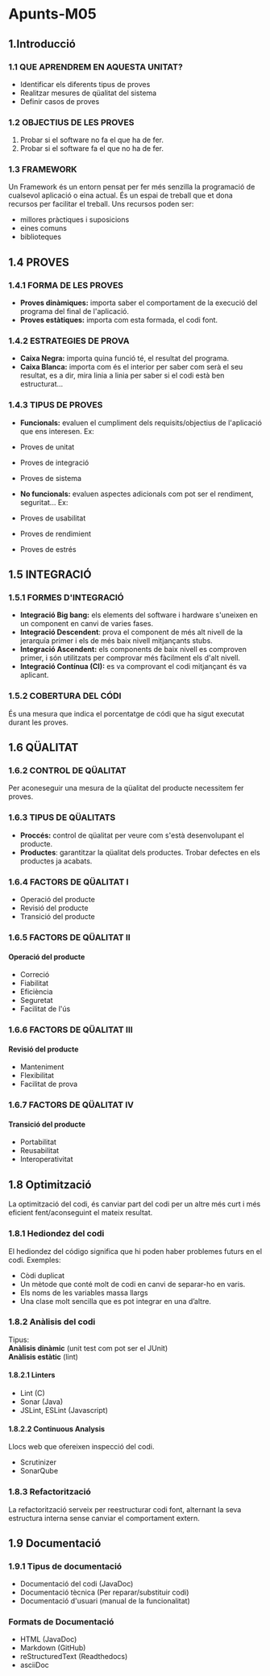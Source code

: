 # Apunts-M05
## 1.Introducció
### 1.1 QUE APRENDREM EN AQUESTA UNITAT?
- Identificar els diferents tipus de proves
- Realitzar mesures de qüalitat del sistema
- Definir casos de proves

### 1.2 OBJECTIUS DE LES PROVES
1. Probar si el software no fa el que ha de fer.
2. Probar si el software fa el que no ha de fer.

### 1.3 FRAMEWORK
Un Framework és un entorn pensat per fer més senzilla la programació de cualsevol aplicació o eina actual. És un espai de treball que et dona recursos per facilitar el treball.
Uns recursos poden ser:
- millores pràctiques i suposicions
- eines comuns
- biblioteques
## 1.4 PROVES
### 1.4.1 FORMA DE LES PROVES
- **Proves dinàmiques:** importa saber el comportament de la execució del programa del final de l'aplicació.
- **Proves estàtiques:** importa com esta formada, el codi font.

### 1.4.2 ESTRATEGIES DE PROVA
- **Caixa Negra:** importa quina funció té, el resultat del programa.
- **Caixa Blanca:** importa com és el interior per saber com serà el seu resultat, es a dir, mira linia a linia per saber si el codi està ben estructurat...

### 1.4.3 TIPUS DE PROVES
- **Funcionals:** evaluen el cumpliment dels requisits/objectius de l'aplicació que ens interesen.
Ex:   
- Proves de unitat  
- Proves de integració  
- Proves de sistema  

- **No funcionals:** evaluen aspectes adicionals com pot ser el rendiment, seguritat...
Ex:  
- Proves de usabilitat  
- Proves de rendimient  
- Proves de estrés  

## 1.5 INTEGRACIÓ
### 1.5.1 FORMES D'INTEGRACIÓ
- **Integració Big bang:** els elements del software i hardware s'uneixen en un component en canvi de varies fases.  
- **Integració Descendent**: prova el component de més alt nivell de la jerarquía primer i els de més baix nivell mitjançants stubs.
- **Integració Ascendent:** els components de baix nivell es comproven primer, i són utilitzats per comprovar més fàcilment els d'alt nivell.
- **Integració Contínua (CI):** es va comprovant el codi mitjançant és va aplicant.

### 1.5.2 COBERTURA DEL CÓDI
És una mesura que indica el porcentatge de códi que ha sigut executat durant les proves.

## 1.6 QÜALITAT
### 1.6.2 CONTROL DE QÜALITAT
Per aconeseguir una mesura de la qüalitat del producte necessitem fer proves.
### 1.6.3 TIPUS DE QÜALITATS
- **Proccés:** control de qüalitat per veure com s'està desenvolupant el producte.  
- **Productes**: garantitzar la qüalitat dels productes. Trobar defectes en els productes ja acabats.
### 1.6.4 FACTORS DE QÜALITAT I
- Operació del producte
- Revisió del producte
- Transició del producte
### 1.6.5 FACTORS DE QÜALITAT II
#### Operació del producte
- Correció
- Fiabilitat
- Eficiència
- Seguretat
- Facilitat de l'ús
### 1.6.6 FACTORS DE QÜALITAT III
#### Revisió del producte
- Manteniment
- Flexibilitat
- Facilitat de prova
### 1.6.7 FACTORS DE QÜALITAT IV
#### Transició del producte
- Portabilitat
- Reusabilitat
- Interoperativitat

## 1.8 Optimització
La optimització del codi, és canviar part del codi per un altre més curt i més eficient fent/aconseguint el mateix resultat.

### 1.8.1 Hediondez del codi
El hediondez del código significa que hi poden haber problemes futurs en el codi.
Exemples:
- Còdi duplicat
- Un mètode que conté molt de codi en canvi de separar-ho en varis.
- Els noms de les variables massa llargs
- Una clase molt sencilla que es pot integrar en una d’altre.

### 1.8.2 Anàlisis del codi
Tipus:  
**Anàlisis dinàmic** (unit test com pot ser el JUnit)  
**Anàlisis estàtic** (lint)  

#### 1.8.2.1 Linters
- Lint (C)
- Sonar (Java)
- JSLint, ESLint (Javascript)

#### 1.8.2.2 Continuous Analysis
Llocs web que ofereixen inspecció del codi.
- Scrutinizer
- SonarQube

### 1.8.3 Refactorització
La refactorització serveix per reestructurar codi font, alternant la seva estructura interna sense canviar el comportament extern.

## 1.9 Documentació
### 1.9.1 Tipus de documentació
- Documentació del codi (JavaDoc)
- Documentació tècnica (Per reparar/substituir codi)
- Documentació d'usuari (manual de la funcionalitat)

### Formats de Documentació
- HTML (JavaDoc)
- Markdown (GitHub)
- reStructuredText (Readthedocs)
- asciiDoc

